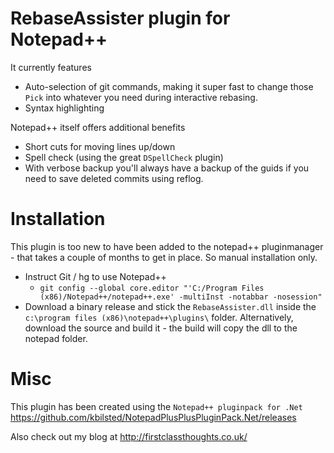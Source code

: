 # RebaseAssister plugin for Notepad++

It currently features

  * Auto-selection of git commands, making it super fast to change those `Pick` into whatever you need during interactive rebasing.
  * Syntax highlighting

Notepad++ itself offers additional benefits 

  * Short cuts for moving lines up/down
  * Spell check (using the great `DSpellCheck` plugin)
  * With verbose backup you'll always have a backup of the guids if you need to save deleted commits using reflog.
  
  
# Installation
This plugin is too new to have been added to the notepad++ pluginmanager - that takes a couple of months to get in place. So manual installation only.

  * Instruct Git / hg to use Notepad++
    * `git config --global core.editor "'C:/Program Files (x86)/Notepad++/notepad++.exe' -multiInst -notabbar -nosession"`
  * Download a binary release and stick the `RebaseAssister.dll` inside the `c:\program files (x86)\notepad++\plugins\` folder. Alternatively, download the source and build it - the build will copy the dll to the notepad folder.



# Misc
This plugin has been created using the `Notepad++ pluginpack for .Net` https://github.com/kbilsted/NotepadPlusPlusPluginPack.Net/releases

Also check out my blog at http://firstclassthoughts.co.uk/
 
